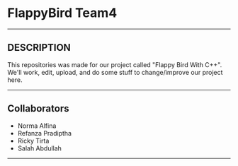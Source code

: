 # FlappyBird Team4
------------------------------------------------------------------------------

## DESCRIPTION 

This repositories was made for our project called "Flappy Bird With C++". We'll work, edit, upload, and do some stuff to change/improve our project here.

------------------------------------------------------------------------------

## Collaborators

-  Norma Alfina
-  Refanza Pradiptha
-  Ricky Tirta
-  Salah Abdullah

------------------------------------------------------------------------------
